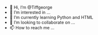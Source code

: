 - 👋 Hi, I’m @Tiffgeorge
- 👀 I’m interested in ...
- 🌱 I’m currently learning Python and HTML
- 💞️ I’m looking to collaborate on ...
- 📫 How to reach me ...

<!---
Tiffgeorge/Tiffgeorge is a ✨ special ✨ repository because its `README.md` (this file) appears on your GitHub profile.
You can click the Preview link to take a look at your changes.
--->
